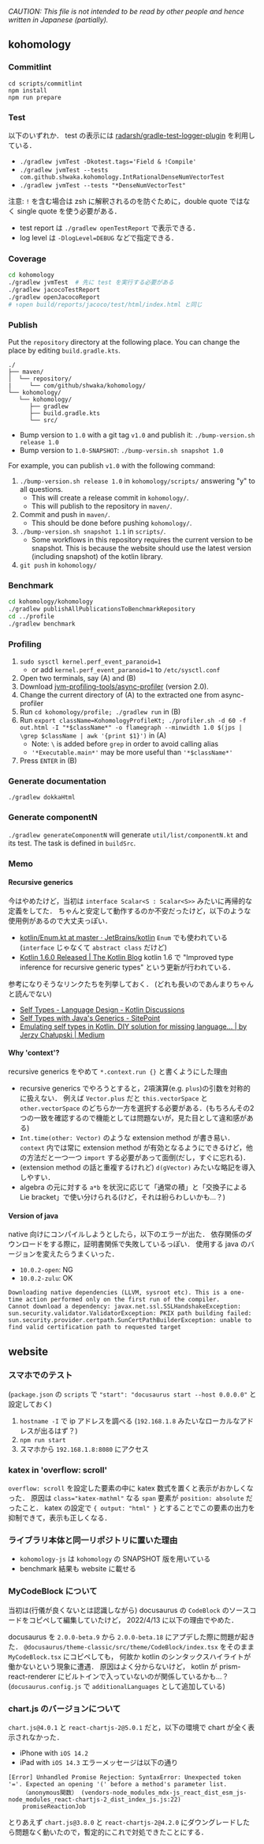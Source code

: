 *CAUTION: This file is not intended to be read by other people and hence written in Japanese (partially).*

## kohomology
### Commitlint
```
cd scripts/commitlint
npm install
npm run prepare
```

### Test
以下のいずれか．
test の表示には [radarsh/gradle-test-logger-plugin](https://github.com/radarsh/gradle-test-logger-plugin) を利用している．

- `./gradlew jvmTest -Dkotest.tags='Field & !Compile'`
- `./gradlew jvmTest --tests com.github.shwaka.kohomology.IntRationalDenseNumVectorTest`
- `./gradlew jvmTest --tests "*DenseNumVectorTest"`

注意: `!` を含む場合は zsh に解釈されるのを防ぐために，double quote ではなく single quote を使う必要がある．

- test report は `./gradlew openTestReport` で表示できる．
- log level は `-DlogLevel=DEBUG` などで指定できる．

### Coverage
```bash
cd kohomology
./gradlew jvmTest  # 先に test を実行する必要がある
./gradlew jacocoTestReport
./gradlew openJacocoReport
# ↑open build/reports/jacoco/test/html/index.html と同じ
```

### Publish
Put the `repository` directory at the following place.
You can change the place by editing `build.gradle.kts`.

```
./
├── maven/
│  └── repository/
|     └── com/github/shwaka/kohomology/
└── kohomology/
   └── kohomology/
      ├── gradlew
      ├── build.gradle.kts
      └── src/
```

- Bump version to `1.0` with a git tag `v1.0` and publish it: `./bump-version.sh release 1.0`
- Bump version to `1.0-SNAPSHOT`: `./bump-versin.sh snapshot 1.0`

For example, you can publish `v1.0` with the following command:

1. `./bump-version.sh release 1.0` in `kohomology/scripts/` answering "y" to all questions.
    - This will create a release commit in `kohomology/`.
    - This will publish to the repository in `maven/`.
2. Commit and push in `maven/`.
    - This should be done before pushing `kohomology/`.
3. `./bump-version.sh snapshot 1.1` in `scripts/`.
    - Some workflows in this repository requires the current version to be snapshot.
      This is because the website should use the latest version (including snapshot) of the kotlin library.
4. `git push` in `kohomology/`

### Benchmark
```bash
cd kohomology/kohomology
./gradlew publishAllPublicationsToBenchmarkRepository
cd ../profile
./gradlew benchmark
```

### Profiling
1. `sudo sysctl kernel.perf_event_paranoid=1`
    - or add `kernel.perf_event_paranoid=1` to `/etc/sysctl.conf`
2. Open two terminals, say (A) and (B)
3. Download [jvm-profiling-tools/async-profiler](https://github.com/jvm-profiling-tools/async-profiler) (version 2.0).
4. Change the current directory of (A) to the extracted one from async-profiler
5. Run `cd kohomology/profile; ./gradlew run` in (B)
6. Run `export className=KohomologyProfileKt; ./profiler.sh -d 60 -f out.html -I "*$className*" -o flamegraph --minwidth 1.0 $(jps | \grep $className | awk '{print $1}')` in (A)
    - Note: `\` is added before `grep` in order to avoid calling alias
    - `'*Executable.main*'` may be more useful than `'*$className*'`
7. Press `ENTER` in (B)

### Generate documentation
`./gradlew dokkaHtml`

### Generate componentN
`./gradlew generateComponentN` will generate `util/list/componentN.kt` and its test.
The task is defined in `buildSrc`.

### Memo
#### Recursive generics
今はやめたけど，当初は `interface Scalar<S : Scalar<S>>` みたいに再帰的な定義をしてた．
ちゃんと安定して動作するのか不安だったけど，以下のような使用例があるので大丈夫っぽい．

- [kotlin/Enum.kt at master · JetBrains/kotlin](https://github.com/JetBrains/kotlin/blob/master/core/builtins/native/kotlin/Enum.kt) `Enum` でも使われている (`interface` じゃなくて `abstract class` だけど)
- [Kotlin 1.6.0 Released | The Kotlin Blog](https://blog.jetbrains.com/kotlin/2021/11/kotlin-1-6-0-is-released/) kotlin 1.6 で "Improved type inference for recursive generic types" という更新が行われている．


参考になりそうなリンクたちを列挙しておく．
(どれも長いのであんまりちゃんと読んでない)
- [Self Types - Language Design - Kotlin Discussions](https://discuss.kotlinlang.org/t/self-types/371/21)
- [Self Types with Java's Generics - SitePoint](https://www.sitepoint.com/self-types-with-javas-generics/)
- [Emulating self types in Kotlin. DIY solution for missing language… | by Jerzy Chałupski | Medium](https://medium.com/@jerzy.chalupski/emulating-self-types-in-kotlin-d64fe8ea2e62)

#### Why 'context'?
recursive generics をやめて `*.context.run {}` と書くようにした理由

- recursive generics でやろうとすると，2項演算(e.g. `plus`)の引数を対称的に扱えない．
  例えば `Vector.plus` だと `this.vectorSpace` と `other.vectorSpace` のどちらか一方を選択する必要がある．(もちろんその2つの一致を確認するので機能としては問題ないが，見た目として違和感がある)
- `Int.time(other: Vector)` のような extension method が書き易い．
  `context` 内では常に extension method が有効となるようにできるけど，他の方法だと一つ一つ `import` する必要があって面倒(だし，すぐに忘れる)．
- (extension method の話と重複するけれど) `d(gVector)` みたいな略記を導入しやすい．
- algebra の元に対する `a*b` を状況に応じて「通常の積」と「交換子による Lie bracket」で使い分けられる(けど，それは紛らわしいかも…？)

#### Version of java
native 向けにコンパイルしようとしたら，以下のエラーが出た．
依存関係のダウンロードをする際に，証明書関係で失敗しているっぽい．
使用する java のバージョンを変えたらうまくいった．

- `10.0.2-open`: NG
- `10.0.2-zulu`: OK

```
Downloading native dependencies (LLVM, sysroot etc). This is a one-time action performed only on the first run of the compiler.
Cannot download a dependency: javax.net.ssl.SSLHandshakeException: sun.security.validator.ValidatorException: PKIX path building failed: sun.security.provider.certpath.SunCertPathBuilderException: unable to find valid certification path to requested target
```

## website
### スマホでのテスト
(`package.json` の `scripts` で `"start": "docusaurus start --host 0.0.0.0"` と設定しておく)

1. `hostname -I` で ip アドレスを調べる (`192.168.1.8` みたいなローカルなアドレスが出るはず？)
2. `npm run start`
3. スマホから `192.168.1.8:8080` にアクセス

### katex in 'overflow: scroll'
`overflow: scroll` を設定した要素の中に katex 数式を置くと表示がおかしくなった．
原因は `class="katex-mathml"` なる `span` 要素が `position: absolute` だったこと．
katex の設定で `{ output: "html" }` とすることでこの要素の出力を抑制できて，表示も正しくなる．

### ライブラリ本体と同一リポジトリに置いた理由
- `kohomology-js` は `kohomology` の SNAPSHOT 版を用いている
- benchmark 結果も website に載せる

### MyCodeBlock について
当初は(行儀が良くないとは認識しながら)
docusaurus の `CodeBlock` のソースコードをコピペして編集していたけど，
2022/4/13 に以下の理由でやめた．

docusaurus を `2.0.0-beta.9` から `2.0.0-beta.18` にアプデした際に問題が起きた．
`@docusaurus/theme-classic/src/theme/CodeBlock/index.tsx` をそのまま `MyCodeBlock.tsx` にコピペしても，
何故か kotlin のシンタックスハイライトが働かないという現象に遭遇．
原因はよく分からないけど，
kotlin が prism-react-renderer にビルトインで入っていないのが関係しているかも…？
(`docusaurus.config.js` で `additionalLanguages` として追加している)

### chart.js のバージョンについて
`chart.js@4.0.1` と `react-chartjs-2@5.0.1` だと，以下の環境で chart が全く表示されなかった．
- iPhone with `iOS 14.2`
- iPad with `iOS 14.3`
エラーメッセージは以下の通り
```
[Error] Unhandled Promise Rejection: SyntaxError: Unexpected token '='. Expected an opening '(' before a method's parameter list.
    （anonymous関数） (vendors-node_modules_mdx-js_react_dist_esm_js-node_modules_react-chartjs-2_dist_index_js.js:22)
    promiseReactionJob
```

とりあえず `chart.js@3.8.0` と `react-chartjs-2@4.2.0` にダウングレードしたら問題なく動いたので，暫定的にこれで対処できたことにする．
